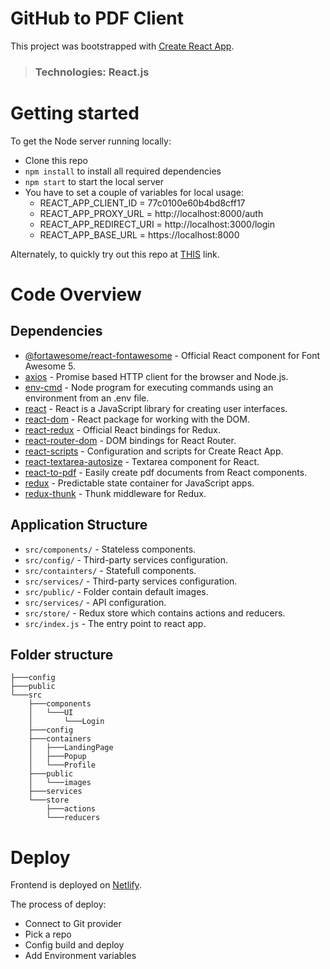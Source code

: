 # GitHub to PDF Client

This project was bootstrapped with [Create React App](https://github.com/facebook/create-react-app).

> ### Technologies: React.js

# Getting started

To get the Node server running locally:

-  Clone this repo
-  `npm install` to install all required dependencies
-  `npm start` to start the local server
-  You have to set a couple of variables for local usage:
   -  REACT_APP_CLIENT_ID = 77c0100e60b4bd8cff17
   -  REACT_APP_PROXY_URL = http://localhost:8000/auth
   -  REACT_APP_REDIRECT_URI = http://localhost:3000/login
   -  REACT_APP_BASE_URL = https://localhost:8000

Alternately, to quickly try out this repo at [THIS](https://github-to-pdf.netlify.app/) link.

# Code Overview

## Dependencies

-  [@fortawesome/react-fontawesome](https://www.npmjs.com/package/@fortawesome/react-fontawesome) - Official React component for Font Awesome 5.
-  [axios](https://www.npmjs.com/package/axios) - Promise based HTTP client for the browser and Node.js.
-  [env-cmd](https://www.npmjs.com/package/env-cmd) - Node program for executing commands using an environment from an .env file.
-  [react](https://www.npmjs.com/package/react) - React is a JavaScript library for creating user interfaces.
-  [react-dom](https://www.npmjs.com/package/react-dom) - React package for working with the DOM.
-  [react-redux](https://www.npmjs.com/package/react-redux) - Official React bindings for Redux.
-  [react-router-dom](https://www.npmjs.com/package/react-router-dom) - DOM bindings for React Router.
-  [react-scripts](https://www.npmjs.com/package/react-scripts) - Configuration and scripts for Create React App.
-  [react-textarea-autosize](https://www.npmjs.com/package/react-textarea-autosize) - Textarea component for React.
-  [react-to-pdf](https://www.npmjs.com/package/react-to-pdf) - Easily create pdf documents from React components.
-  [redux](https://www.npmjs.com/package/redux) - Predictable state container for JavaScript apps.
-  [redux-thunk](https://www.npmjs.com/package/redux-thunk) - Thunk middleware for Redux.

## Application Structure

-  `src/components/` - Stateless components.
-  `src/config/` - Third-party services configuration.
-  `src/containters/` - Statefull components.
-  `src/services/` - Third-party services configuration.
-  `src/public/` - Folder contain default images.
-  `src/services/` - API configuration.
-  `src/store/` - Redux store which contains actions and reducers.
-  `src/index.js` - The entry point to react app.

## Folder structure

```
├───config
├───public
└───src
    ├───components
    │   └───UI
    │       └───Login
    ├───config
    ├───containers
    │   ├───LandingPage
    │   ├───Popup
    │   └───Profile
    ├───public
    │   └───images
    ├───services
    └───store
        ├───actions
        └───reducers
```

# Deploy

Frontend is deployed on [Netlify](https://github-to-pdf.netlify.app/).

The process of deploy:

-  Connect to Git provider
-  Pick a repo
-  Config build and deploy
-  Add Environment variables
